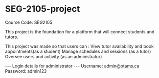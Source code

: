 # SEG-2105-project
Course Code: SEG2105

This project is the foundation for a platform that will connect students and tutors. 

This project was made so that users can :
View tutor availability and book appointments(as a student)
Manage schedules and sessions (as a tutor)
Oversee users and activity (as an administrator)

--- Login details for administrator ---
Username: admin@otams.ca
Password: admin123
